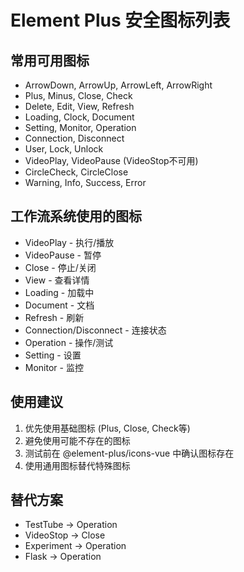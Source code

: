 
# Element Plus 安全图标列表

## 常用可用图标
- ArrowDown, ArrowUp, ArrowLeft, ArrowRight
- Plus, Minus, Close, Check
- Delete, Edit, View, Refresh
- Loading, Clock, Document
- Setting, Monitor, Operation
- Connection, Disconnect
- User, Lock, Unlock
- VideoPlay, VideoPause (VideoStop不可用)
- CircleCheck, CircleClose
- Warning, Info, Success, Error

## 工作流系统使用的图标
- VideoPlay - 执行/播放
- VideoPause - 暂停  
- Close - 停止/关闭
- View - 查看详情
- Loading - 加载中
- Document - 文档
- Refresh - 刷新
- Connection/Disconnect - 连接状态
- Operation - 操作/测试
- Setting - 设置
- Monitor - 监控

## 使用建议
1. 优先使用基础图标 (Plus, Close, Check等)
2. 避免使用可能不存在的图标
3. 测试前在 @element-plus/icons-vue 中确认图标存在
4. 使用通用图标替代特殊图标

## 替代方案
- TestTube → Operation
- VideoStop → Close  
- Experiment → Operation
- Flask → Operation
